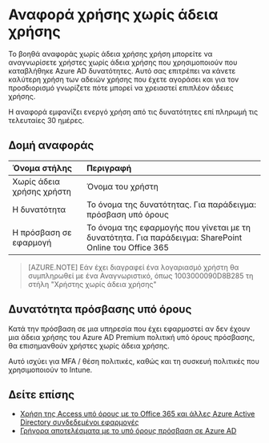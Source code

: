 <properties
    pageTitle="Αναφορά χρήσης χωρίς άδεια χρήσης | Microsoft Azure"
    description="Το βοηθά αναφοράς χωρίς άδεια χρήσης χρήση μπορείτε να αναγνωρίσετε χρήστες χωρίς άδεια χρήσης που χρησιμοποιούν που καταβλήθηκε Azure AD δυνατότητες."
    services="active-directory"
    documentationCenter=""
    authors="MarkusVi"
    manager="femila"
    editor=""/>

<tags
    ms.service="active-directory"
    ms.workload="identity"
    ms.tgt_pltfrm="na"
    ms.devlang="na"
    ms.topic="article"
    ms.date="10/20/2016"
    ms.author="markvi"/>

# <a name="unlicensed-usage-report"></a>Αναφορά χρήσης χωρίς άδεια χρήσης

Το βοηθά αναφοράς χωρίς άδεια χρήσης χρήση μπορείτε να αναγνωρίσετε χρήστες χωρίς άδεια χρήσης που χρησιμοποιούν που καταβλήθηκε Azure AD δυνατότητες. Αυτό σας επιτρέπει να κάνετε καλύτερη χρήση των αδειών χρήσης που έχετε αγοράσει και για τον προσδιορισμό γνωρίζετε πότε μπορεί να χρειαστεί επιπλέον άδειες χρήσης. 

Η αναφορά εμφανίζει ενεργό χρήση από τις δυνατότητες επί πληρωμή τις τελευταίες 30 ημέρες. 

## <a name="report-structure"></a>Δομή αναφοράς
 
| Όνομα στήλης          |    Περιγραφή |
| :--                  | :--         |
| Χωρίς άδεια χρήσης χρήστη      |    Όνομα του χρήστη |
| Η δυνατότητα              | Το όνομα της δυνατότητας. Για παράδειγμα: πρόσβαση υπό όρους |
| Η πρόσβαση σε εφαρμογή | Το όνομα της εφαρμογής που γίνεται με τη δυνατότητα. Για παράδειγμα: SharePoint Online του Office 365 |

 
> [AZURE.NOTE] Εάν έχει διαγραφεί ένα λογαριασμό χρήστη θα συμπληρωθεί με ένα Αναγνωριστικό, όπως 1003000090D8B285 τη στήλη "Χρήστης χωρίς άδεια χρήσης"


## <a name="conditional-access-feature"></a>Δυνατότητα πρόσβασης υπό όρους

Κατά την πρόσβαση σε μια υπηρεσία που έχει εφαρμοστεί αν δεν έχουν μια άδεια χρήσης του Azure AD Premium πολιτική υπό όρους πρόσβασης, θα επισημανθούν χρήστες χωρίς άδεια χρήσης. 

Αυτό ισχύει για MFA / θέση πολιτικές, καθώς και τη συσκευή πολιτικές που χρησιμοποιούν το Intune.
 

## <a name="see-also"></a>Δείτε επίσης

- [Χρήση της Access υπό όρους με το Office 365 και άλλες Azure Active Directory συνδεδεμένοι εφαρμογές](active-directory-conditional-access.md)
- [Γρήγορα αποτελέσματα με το υπό όρους πρόσβαση σε Azure AD](active-directory-conditional-access-azuread-connected-apps.md) 


